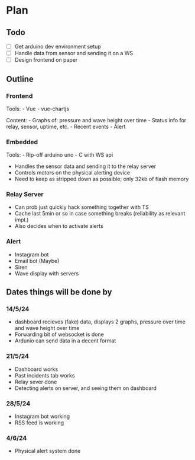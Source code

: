 # Plan

## Todo

- [ ] Get arduino dev environment setup
- [ ] Handle data from sensor and sending it on a WS
- [ ] Design frontend on paper

## Outline

### Frontend

Tools:
    - Vue
    - vue-chartjs

Content:
    - Graphs of: pressure and wave height over time
    - Status info for relay, sensor, uptime, etc.
    - Recent events
    - Alert

### Embedded

Tools:
    - Rip-off arduino uno
    - C with WS api

- Handles the sensor data and sending it to the relay server
- Controls motors on the physical alerting device
- Need to keep as stripped down as possible; only 32kb of flash memory

### Relay Server

- Can prob just quickly hack something together with TS
- Cache last 5min or so in case something breaks (reliability as relevant impl.)
- Also decides when to activate alerts

### Alert

- Instagram bot
- Email bot (Maybe)
- Siren
- Wave display with servers 

## Dates things will be done by

### 14/5/24

- dashboard recieves (fake) data, displays 2 graphs, pressure over time and wave height over time
- Forwarding bit of websocket is done
- Ardunio can send data in a decent format

### 21/5/24

- Dashboard works
- Past incidents tab works
- Relay sever done
- Detecting alerts on server, and seeing them on dashboard

### 28/5/24

- Instagram bot working
- RSS feed is working

### 4/6/24

- Physical alert system done